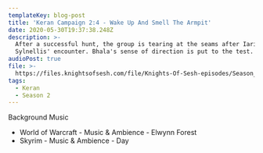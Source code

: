 ```yaml
---
templateKey: blog-post
title: 'Keran Campaign 2:4 - Wake Up And Smell The Armpit'
date: 2020-05-30T19:37:38.248Z
description: >-
  After a successful hunt, the group is tearing at the seams after Iaris and
  Sylnellis' encounter. Bhala's sense of direction is put to the test.
audioPost: true
file: >-
  https://files.knightsofsesh.com/file/Knights-Of-Sesh-episodes/Season_2/Keran-15.mp3
tags:
  - Keran
  - Season 2
---
```

Background Music

* World of Warcraft - Music & Ambience - Elwynn Forest
* Skyrim - Music & Ambience - Day
